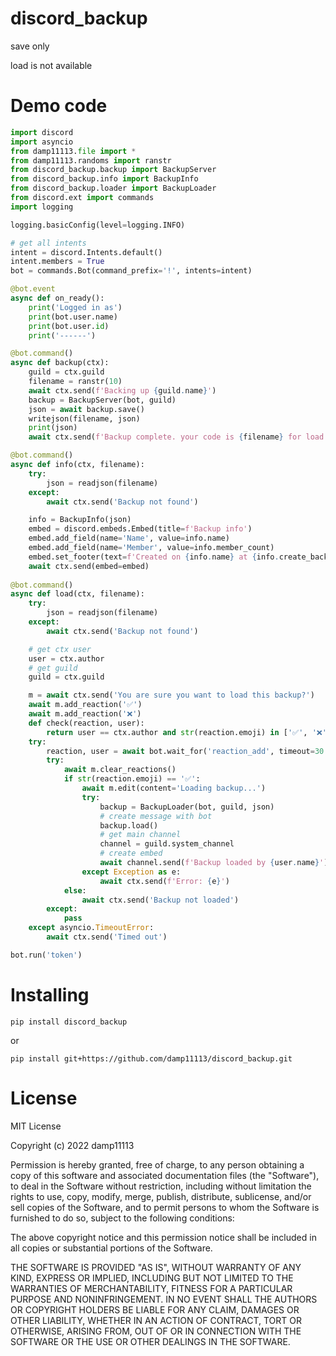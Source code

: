 discord_backup
===============
save only

load is not available

Demo code
===============
```py
import discord
import asyncio
from damp11113.file import *
from damp11113.randoms import ranstr
from discord_backup.backup import BackupServer
from discord_backup.info import BackupInfo
from discord_backup.loader import BackupLoader
from discord.ext import commands
import logging

logging.basicConfig(level=logging.INFO)

# get all intents
intent = discord.Intents.default()
intent.members = True
bot = commands.Bot(command_prefix='!', intents=intent)

@bot.event
async def on_ready():
    print('Logged in as')
    print(bot.user.name)
    print(bot.user.id)
    print('------')

@bot.command()
async def backup(ctx):
    guild = ctx.guild
    filename = ranstr(10)
    await ctx.send(f'Backing up {guild.name}')
    backup = BackupServer(bot, guild)
    json = await backup.save()
    writejson(filename, json)
    print(json)
    await ctx.send(f'Backup complete. your code is {filename} for load')

@bot.command()
async def info(ctx, filename):
    try:
        json = readjson(filename)
    except:
        await ctx.send('Backup not found')

    info = BackupInfo(json)
    embed = discord.embeds.Embed(title=f'Backup info')
    embed.add_field(name='Name', value=info.name)
    embed.add_field(name='Member', value=info.member_count)
    embed.set_footer(text=f'Created on {info.name} at {info.create_backup_at()}')
    await ctx.send(embed=embed)
    
@bot.command()
async def load(ctx, filename):
    try:
        json = readjson(filename)
    except:
        await ctx.send('Backup not found')

    # get ctx user
    user = ctx.author
    # get guild
    guild = ctx.guild

    m = await ctx.send('You are sure you want to load this backup?')
    await m.add_reaction('✅')
    await m.add_reaction('❌')
    def check(reaction, user):
        return user == ctx.author and str(reaction.emoji) in ['✅', '❌']
    try:
        reaction, user = await bot.wait_for('reaction_add', timeout=30.0, check=check)
        try:
            await m.clear_reactions()
            if str(reaction.emoji) == '✅':
                await m.edit(content='Loading backup...')
                try:
                    backup = BackupLoader(bot, guild, json)
                    # create message with bot
                    backup.load()
                    # get main channel
                    channel = guild.system_channel
                    # create embed
                    await channel.send(f'Backup loaded by {user.name}')
                except Exception as e:
                    await ctx.send(f'Error: {e}')
            else:
                await ctx.send('Backup not loaded')
        except:
            pass
    except asyncio.TimeoutError:
        await ctx.send('Timed out')

bot.run('token')

```

Installing
===============
    pip install discord_backup
    
or

    pip install git+https://github.com/damp11113/discord_backup.git
    
License
===============

MIT License

Copyright (c) 2022 damp11113

Permission is hereby granted, free of charge, to any person obtaining a copy of this software and associated documentation files (the "Software"), to deal in the Software without restriction, including without limitation the rights to use, copy, modify, merge, publish, distribute, sublicense, and/or sell copies of the Software, and to permit persons to whom the Software is furnished to do so, subject to the following conditions:

The above copyright notice and this permission notice shall be included in all copies or substantial portions of the Software.

THE SOFTWARE IS PROVIDED "AS IS", WITHOUT WARRANTY OF ANY KIND, EXPRESS OR IMPLIED, INCLUDING BUT NOT LIMITED TO THE WARRANTIES OF MERCHANTABILITY, FITNESS FOR A PARTICULAR PURPOSE AND NONINFRINGEMENT. IN NO EVENT SHALL THE AUTHORS OR COPYRIGHT HOLDERS BE LIABLE FOR ANY CLAIM, DAMAGES OR OTHER LIABILITY, WHETHER IN AN ACTION OF CONTRACT, TORT OR OTHERWISE, ARISING FROM, OUT OF OR IN CONNECTION WITH THE SOFTWARE OR THE USE OR OTHER DEALINGS IN THE SOFTWARE.
